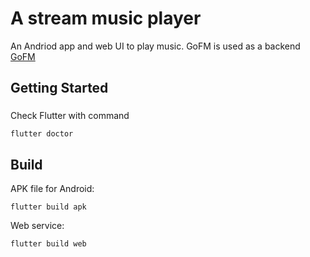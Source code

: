 # A stream music player

An Andriod app and web UI to play music. GoFM is used as a backend [GoFM](https://github.com/kormiltsev/GoFM)

## Getting Started

### 
Check Flutter with command
```
flutter doctor
```

## Build
APK file for Android:
```
flutter build apk
```
Web service:
```
flutter build web
```


